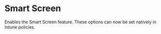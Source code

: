 # Smart Screen

Enables the Smart Screen feature. These options can now be set natively in Intune policies.
